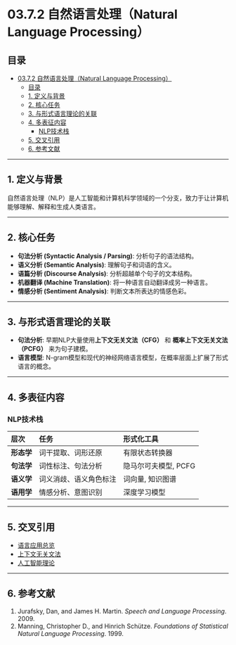 # 03.7.2 自然语言处理（Natural Language Processing）

## 目录

- [03.7.2 自然语言处理（Natural Language Processing）](#0372-自然语言处理natural-language-processing)
  - [目录](#目录)
  - [1. 定义与背景](#1-定义与背景)
  - [2. 核心任务](#2-核心任务)
  - [3. 与形式语言理论的关联](#3-与形式语言理论的关联)
  - [4. 多表征内容](#4-多表征内容)
    - [NLP技术栈](#nlp技术栈)
  - [5. 交叉引用](#5-交叉引用)
  - [6. 参考文献](#6-参考文献)

---

## 1. 定义与背景

自然语言处理（NLP）是人工智能和计算机科学领域的一个分支，致力于让计算机能够理解、解释和生成人类语言。

---

## 2. 核心任务

- **句法分析 (Syntactic Analysis / Parsing)**: 分析句子的语法结构。
- **语义分析 (Semantic Analysis)**: 理解句子和词语的含义。
- **语篇分析 (Discourse Analysis)**: 分析超越单个句子的文本结构。
- **机器翻译 (Machine Translation)**: 将一种语言自动翻译成另一种语言。
- **情感分析 (Sentiment Analysis)**: 判断文本所表达的情感色彩。

---

## 3. 与形式语言理论的关联

- **句法分析**: 早期NLP大量使用**上下文无关文法（CFG）** 和 **概率上下文无关文法（PCFG）** 来为句子建模。
- **语言模型**: N-gram模型和现代的神经网络语言模型，在概率层面上扩展了形式语言的概念。

---

## 4. 多表征内容

### NLP技术栈

| 层次 | 任务 | 形式化工具 |
| :--- | :--- | :--- |
| **形态学**| 词干提取、词形还原 | 有限状态转换器 |
| **句法学**| 词性标注、句法分析 | 隐马尔可夫模型, PCFG |
| **语义学**| 词义消歧、语义角色标注 | 词向量, 知识图谱 |
| **语用学**| 情感分析、意图识别 | 深度学习模型 |

---

## 5. 交叉引用

- [语言应用总览](./README.md)
- [上下文无关文法](../03.2_Formal_Grammars/03.2.2_Context_Free_Grammars.md)
- [人工智能理论](../../13_Artificial_Intelligence_Theory/README.md)

---

## 6. 参考文献

1. Jurafsky, Dan, and James H. Martin. *Speech and Language Processing*. 2009.
2. Manning, Christopher D., and Hinrich Schütze. *Foundations of Statistical Natural Language Processing*. 1999.
